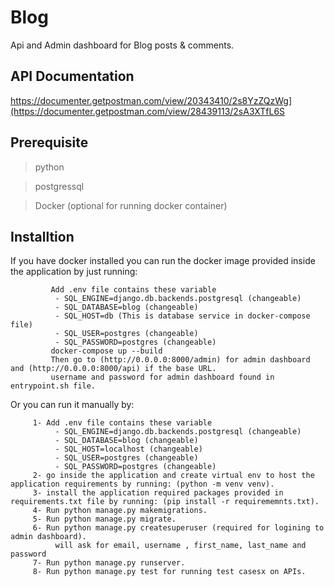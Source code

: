 # Blog
Api and Admin dashboard for Blog posts & comments.

## API Documentation
https://documenter.getpostman.com/view/20343410/2s8YzZQzWg](https://documenter.getpostman.com/view/28439113/2sA3XTfL6S

## Prerequisite
>python

>postgressql

>Docker (optional for running docker container)

## Installtion
   If you have docker installed you can run the docker image provided inside the application by just running:
            
             Add .env file contains these variable
              - SQL_ENGINE=django.db.backends.postgresql (changeable)
              - SQL_DATABASE=blog (changeable)
              - SQL_HOST=db (This is database service in docker-compose file)
              - SQL_USER=postgres (changeable)
              - SQL_PASSWORD=postgres (changeable)
             docker-compose up --build
             Then go to (http://0.0.0.0:8000/admin) for admin dashboard and (http://0.0.0.0:8000/api) if the base URL.
             username and password for admin dashboard found in entrypoint.sh file.
             
  Or you can run it manually by:
   
         1- Add .env file contains these variable
              - SQL_ENGINE=django.db.backends.postgresql (changeable)
              - SQL_DATABASE=blog (changeable)
              - SQL_HOST=localhost (changeable)
              - SQL_USER=postgres (changeable)
              - SQL_PASSWORD=postgres (changeable)
         2- go inside the application and create virtual env to host the application requirements by running: (python -m venv venv).
         3- install the application required packages provided in requirements.txt file by running: (pip install -r requirememnts.txt).
         4- Run python manage.py makemigrations.
         5- Run python manage.py migrate.
         6- Run python manage.py createsuperuser (required for logining to admin dashboard).
              will ask for email, username , first_name, last_name and password
         7- Run python manage.py runserver.
         8- Run python manage.py test for running test casesx on APIs.
